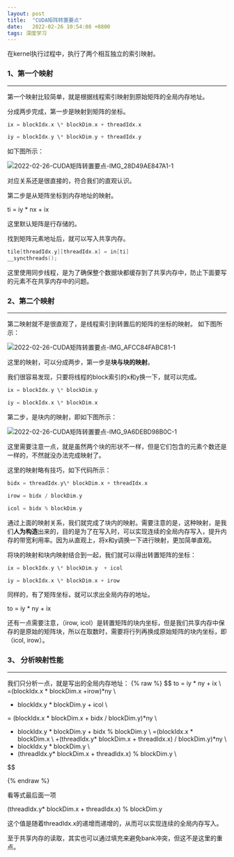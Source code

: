 ```yaml
---
layout: post
title:  "CUDA矩阵转置要点"
date:   2022-02-26 10:54:08 +0800
tags: 深度学习
---
```


在kernel执行过程中，执行了两个相互独立的索引映射。
### 1、第一个映射
---
第一个映射比较简单，就是根据线程索引映射到原始矩阵的全局内存地址。

分成两步完成，第一步是映射到矩阵的坐标。

```c++
ix = blockIdx.x \* blockDim.x + threadIdx.x

iy = blockIdx.y \* blockDim.y + threadIdx.y
```
如下图所示：

![2022-02-26-CUDA矩阵转置要点-IMG_28D49AE847A1-1](https://cdn.jsdelivr.net/gh/liwenju0/blog_pictures@main/pics/2022-02-26-CUDA矩阵转置要点-IMG_28D49AE847A1-1.jpeg)

对应关系还是很直接的，符合我们的直观认识。

第二步是从矩阵坐标到内存地址的映射。

ti = iy \* nx + ix

这里默认矩阵是行存储的。

找到矩阵元素地址后，就可以写入共享内存。
```c++
tile[threadIdx.y][threadIdx.x] = in[ti]
__syncthreads();
```
这里使用同步线程，是为了确保整个数据块都缓存到了共享内存中，防止下面要写的元素不在共享内存中的问题。

### 2、第二个映射
---
第二映射就不是很直观了，是线程索引到转置后的矩阵的坐标的映射。
如下图所示：

![2022-02-26-CUDA矩阵转置要点-IMG_AFCC84FABC81-1](https://cdn.jsdelivr.net/gh/liwenju0/blog_pictures@main/pics/2022-02-26-CUDA矩阵转置要点-IMG_AFCC84FABC81-1.jpeg)

这里的映射，可以分成两步，第一步是**块与块的映射**。

我们很容易发现，只要将线程的block索引的x和y换一下，就可以完成。

```c++
ix = blockIdx.y \* blockDim.y 

iy = blockIdx.x \* blockDim.x
```

第二步，是块内的映射，即如下图所示：

![2022-02-26-CUDA矩阵转置要点-IMG_9A6DEBD98B0C-1](https://cdn.jsdelivr.net/gh/liwenju0/blog_pictures@main/pics/2022-02-26-CUDA矩阵转置要点-IMG_9A6DEBD98B0C-1.jpeg)

这里需要注意一点，就是虽然两个块的形状不一样，但是它们包含的元素个数还是一样的，不然就没办法完成映射了。

这里的映射略有技巧，如下代码所示：

```c++
bidx = threadIdx.y\* blockDim.x + threadIdx.x

irow = bidx / blockDim.y

icol = bidx % blockDim.y
```

通过上面的映射关系，我们就完成了块内的映射。需要注意的是，这种映射，是我们**人为构造**出来的，目的是为了在写入时，可以实现连续的全局内存写入，提升内存的带宽利用率。因为从直观上，将x和y调换一下进行映射，更加简单直观。



将块的映射和块内映射结合到一起，我们就可以得出转置矩阵的坐标：


```c++
ix = blockIdx.y \* blockDim.y  + icol

iy = blockIdx.x \* blockDim.x + irow
```

同样的，有了矩阵坐标，就可以求出全局内存的地址。

to = iy \* ny + ix


还有一点需要注意，（irow, icol）是转置矩阵的块内坐标，但是我们共享内存中保存的是原始的矩阵块，所以在取数时，需要将行列再换成原始矩阵的块内坐标，即（icol, irow）。

### 3、 分析映射性能
---
我们只分析一点，就是写出的全局内存地址：
{% raw %}
$$
to = iy * ny + ix   \\
=(blockIdx.x * blockDim.x +irow)*ny \\
+ blockIdx.y * blockDim.y  + icol \\

= (blockIdx.x * blockDim.x + bidx / blockDim.y)*ny \\
+ blockIdx.y * blockDim.y  + bidx \% blockDim.y \\
=(blockIdx.x * blockDim.x \\
 +(threadIdx.y* blockDim.x + threadIdx.x) / blockDim.y)*ny \\ 
+ blockIdx.y * blockDim.y \\ 
+ (threadIdx.y* blockDim.x + threadIdx.x) \% blockDim.y \\

$$

{% endraw %}

看等式最后面一项

(threadIdx.y* blockDim.x + threadIdx.x) \% blockDim.y 

这个值是随着threadIdx.x的递增而递增的，从而可以实现连续的全局内存写入。

至于共享内存的读取，其实也可以通过填充来避免bank冲突，但这不是这里的重点。




